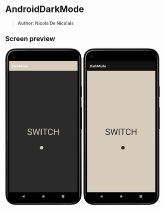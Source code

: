 # AndroidDarkMode
> <b>Author: Nicola De Nicolais</b>

## Screen preview
<p float="left">
<img height="500em" src="DarkModeS1.png" title="DarkMode's screen preview">
<img height="500em" src="DarkModeS2.png" title="DarkMode's screen preview">
</p>

